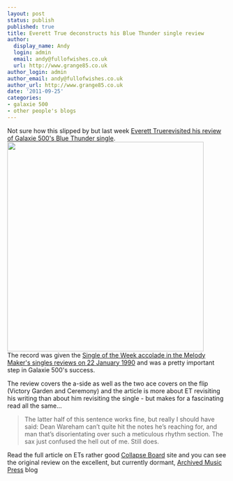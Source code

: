 ```yaml
---
layout: post
status: publish
published: true
title: Everett True deconstructs his Blue Thunder single review
author:
  display_name: Andy
  login: admin
  email: andy@fullofwishes.co.uk
  url: http://www.grange85.co.uk
author_login: admin
author_email: andy@fullofwishes.co.uk
author_url: http://www.grange85.co.uk
date: '2011-09-25'
categories:
- galaxie 500
- other people's blogs
---
```

<p>Not sure how this slipped by but last week <a href="http://www.collapseboard.com/everett-true/deconstructing-the-past-galaxie-500/">Everett Truerevisited his review of Galaxie 500's Blue Thunder single</a>.<br />
<img src="https://media.fullofwishes.co.uk/ahfow/uploads/2011/09/g500-bt-sotw-mm.jpg" alt="" title="g500-bt-sotw-mm" width="450" height="481" class="aligncenter size-full wp-image-2222" /><br />
The record was given the <a href="http://archivedmusicpress.wordpress.com/2010/01/21/everett-true-reviews-the-singles-of-the-week-22nd-january-1990/">Single of the Week accolade in the Melody Maker's singles reviews on 22 January 1990</a> and was a pretty important step in Galaxie 500's success.</p>
<p>The review covers the a-side as well as the two ace covers on the flip (Victory Garden and Ceremony) and the article is more about ET revisiting his writing than about him revisiting the single - but makes for a fascinating read all the same...</p>
<blockquote><p>The latter half of this sentence works fine, but really I should have said: Dean Wareham can’t quite hit the notes he’s reaching for, and man that’s disorientating over such a meticulous rhythm section. The sax just confused the hell out of me. Still does.</p></blockquote>
<p>Read the full article on ETs rather good <a href="http://www.collapseboard.com/everett-true/deconstructing-the-past-galaxie-500/">Collapse Board</a> site and you can see the original review on the excellent, but currently dormant, <a href="http://archivedmusicpress.wordpress.com/2010/01/21/everett-true-reviews-the-singles-of-the-week-22nd-january-1990/">Archived Music Press</a> blog</p>
